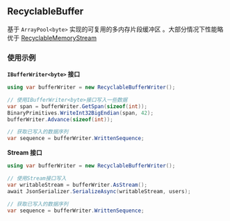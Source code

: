## RecyclableBuffer
基于 `ArrayPool<byte>` 实现的可复用的多内存片段缓冲区 。大部分情况下性能略优于 [RecyclableMemoryStream](https://github.com/microsoft/Microsoft.IO.RecyclableMemoryStream)


### 使用示例
**`IBufferWriter<byte>` 接口**
```c#
using var bufferWriter = new RecyclableBufferWriter();

// 使用IBufferWriter<byte>接口写入一些数据
var span = bufferWriter.GetSpan(sizeof(int));
BinaryPrimitives.WriteInt32BigEndian(span, 42);
bufferWriter.Advance(sizeof(int));

// 获取已写入的数据序列
var sequence = bufferWriter.WrittenSequence;
```
 
**Stream 接口**
```c#
using var bufferWriter = new RecyclableBufferWriter();

// 使用Stream接口写入
var writableStream = bufferWriter.AsStream();
await JsonSerializer.SerializeAsync(writableStream, users);

// 获取已写入的数据序列
var sequence = bufferWriter.WrittenSequence;

```
